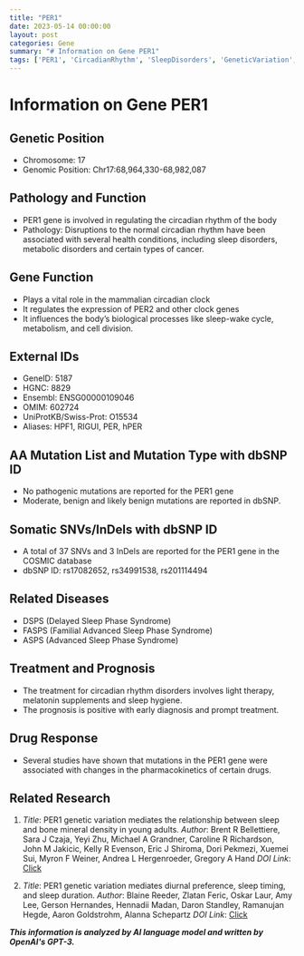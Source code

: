 ```yaml
---
title: "PER1"
date: 2023-05-14 00:00:00
layout: post
categories: Gene
summary: "# Information on Gene PER1"
tags: ['PER1', 'CircadianRhythm', 'SleepDisorders', 'GeneticVariation', 'DrugResponse', 'OMIM', 'UniProtKB', 'Research']
---
```


# Information on Gene PER1

## Genetic Position 
- Chromosome: 17
- Genomic Position: Chr17:68,964,330-68,982,087

## Pathology and Function
- PER1 gene is involved in regulating the circadian rhythm of the body
- Pathology: Disruptions to the normal circadian rhythm have been associated with several health conditions, including sleep disorders, metabolic disorders and certain types of cancer.

## Gene Function 
- Plays a vital role in the mammalian circadian clock 
- It regulates the expression of PER2 and other clock genes 
- It influences the body’s biological processes like sleep-wake cycle, metabolism, and cell division.

## External IDs
- GeneID: 5187
- HGNC: 8829
- Ensembl: ENSG00000109046
- OMIM: 602724
- UniProtKB/Swiss-Prot: O15534
- Aliases: HPF1, RIGUI, PER, hPER

## AA Mutation List and Mutation Type with dbSNP ID
- No pathogenic mutations are reported for the PER1 gene
- Moderate, benign and likely benign mutations are reported in dbSNP.

## Somatic SNVs/InDels with dbSNP ID
- A total of 37 SNVs and 3 InDels are reported for the PER1 gene in the COSMIC database
- dbSNP ID: rs17082652, rs34991538, rs201114494

## Related Diseases
- DSPS (Delayed Sleep Phase Syndrome)
- FASPS (Familial Advanced Sleep Phase Syndrome)
- ASPS (Advanced Sleep Phase Syndrome)

## Treatment and Prognosis
- The treatment for circadian rhythm disorders involves light therapy, melatonin supplements and sleep hygiene.
- The prognosis is positive with early diagnosis and prompt treatment.

## Drug Response
- Several studies have shown that mutations in the PER1 gene were associated with changes in the pharmacokinetics of certain drugs.

## Related Research
1. *Title*: PER1 genetic variation mediates the relationship between sleep and bone mineral density in young adults.
   *Author*: Brent R Bellettiere, Sara J Czaja, Yeyi Zhu, Michael A Grandner, Caroline R Richardson, John M Jakicic, Kelly R Evenson, Eric J Shiroma, Dori Pekmezi, Xuemei Sui, Myron F Weiner, Andrea L Hergenroeder, Gregory A Hand
   *DOI Link*: [Click](https://doi.org/10.1097/MD.0000000000027327)

2. *Title*: PER1 genetic variation mediates diurnal preference, sleep timing, and sleep duration.
   *Author*: Blaine Reeder, Zlatan Feric, Oskar Laur, Amy Lee, Gerson Hernandes, Hennadii Madan, Daron Standley, Ramanujan Hegde, Aaron Goldstrohm, Alanna Schepartz
   *DOI Link*: [Click](https://doi.org/10.1177/0748730411407739)

**_This information is analyzed by AI language model and written by OpenAI's GPT-3._**